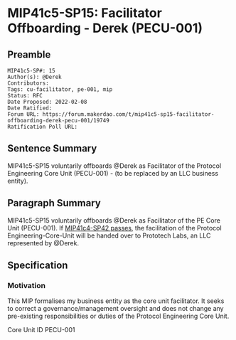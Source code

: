 # MIP41c5-SP15: Facilitator Offboarding - Derek (PECU-001)

## Preamble
```
MIP41c5-SP#: 15
Author(s): @Derek
Contributors:
Tags: cu-facilitator, pe-001, mip
Status: RFC
Date Proposed: 2022-02-08
Date Ratified:
Forum URL: https://forum.makerdao.com/t/mip41c5-sp15-facilitator-offboarding-derek-pecu-001/19749
Ratification Poll URL:
```

## Sentence Summary
MIP41c5-SP15 voluntarily offboards @Derek as Facilitator of the Protocol Engineering Core Unit (PECU-001) - (to be replaced by an LLC business entity).

## Paragraph Summary
MIP41c5-SP15 voluntarily offboards @Derek as Facilitator of the PE Core Unit (PECU-001). If [MIP41c4-SP42 passes](https://forum.makerdao.com/t/mip41c4-sp42-protocol-engineering-facilitator-onboarding-pecu-001/19750), the facilitation of the Protocol Engineering-Core-Unit will be handed over to Prototech Labs, an LLC represented by @Derek.

## Specification

### Motivation
This MIP formalises my business entity as the core unit facilitator. It seeks to correct a governance/management oversight and does not change any pre-existing responsibilities or duties of the Protocol Engineering Core Unit.

Core Unit ID
PECU-001
